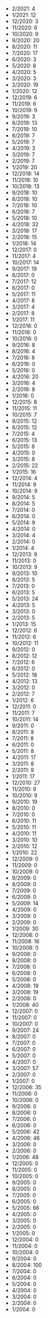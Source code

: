 *  2/2021: 4
*  1/2021: 12
*  12/2020: 3
*  11/2020: 6
*  10/2020: 9
*  9/2020: 20
*  8/2020: 11
*  7/2020: 17
*  6/2020: 3
*  5/2020: 8
*  4/2020: 5
*  3/2020: 3
*  2/2020: 19
*  1/2020: 12
*  12/2019: 6
*  11/2019: 6
*  10/2019: 9
*  9/2019: 3
*  8/2019: 13
*  7/2019: 10
*  6/2019: 7
*  5/2019: 7
*  4/2019: 3
*  3/2019: 7
*  2/2019: 7
*  1/2019: 20
*  12/2018: 14
*  11/2018: 10
*  10/2018: 13
*  9/2018: 10
*  8/2018: 10
*  7/2018: 10
*  6/2018: 7
*  5/2018: 10
*  4/2018: 32
*  3/2018: 17
*  2/2018: 15
*  1/2018: 14
*  12/2017: 0
*  11/2017: 4
*  10/2017: 14
*  9/2017: 19
*  8/2017: 0
*  7/2017: 12
*  6/2017: 0
*  5/2017: 11
*  4/2017: 8
*  3/2017: 4
*  2/2017: 8
*  1/2017: 11
*  12/2016: 0
*  11/2016: 0
*  10/2016: 0
*  9/2016: 8
*  8/2016: 4
*  7/2016: 8
*  6/2016: 0
*  5/2016: 0
*  4/2016: 20
*  3/2016: 4
*  2/2016: 8
*  1/2016: 0
*  12/2015: 8
*  11/2015: 11
*  10/2015: 7
*  9/2015: 12
*  8/2015: 12
*  7/2015: 4
*  6/2015: 13
*  5/2015: 8
*  4/2015: 0
*  3/2015: 8
*  2/2015: 22
*  1/2015: 16
*  12/2014: 4
*  11/2014: 9
*  10/2014: 9
*  9/2014: 5
*  8/2014: 5
*  7/2014: 0
*  6/2014: 0
*  5/2014: 9
*  4/2014: 0
*  3/2014: 4
*  2/2014: 0
*  1/2014: 4
*  12/2013: 9
*  11/2013: 0
*  10/2013: 9
*  9/2013: 10
*  8/2013: 5
*  7/2013: 0
*  6/2013: 5
*  5/2013: 24
*  4/2013: 5
*  3/2013: 0
*  2/2013: 5
*  1/2013: 15
*  12/2012: 6
*  11/2012: 6
*  10/2012: 11
*  9/2012: 0
*  8/2012: 12
*  7/2012: 6
*  6/2012: 0
*  5/2012: 18
*  4/2012: 13
*  3/2012: 0
*  2/2012: 7
*  1/2012: 6
*  12/2011: 0
*  11/2011: 7
*  10/2011: 14
*  9/2011: 0
*  8/2011: 8
*  7/2011: 8
*  6/2011: 0
*  5/2011: 8
*  4/2011: 17
*  3/2011: 8
*  2/2011: 9
*  1/2011: 17
*  12/2010: 27
*  11/2010: 9
*  10/2010: 9
*  9/2010: 19
*  8/2010: 0
*  7/2010: 0
*  6/2010: 11
*  5/2010: 11
*  4/2010: 11
*  3/2010: 10
*  2/2010: 12
*  1/2010: 22
*  12/2009: 0
*  11/2009: 0
*  10/2009: 0
*  9/2009: 0
*  8/2009: 0
*  7/2009: 0
*  6/2009: 0
*  5/2009: 14
*  4/2009: 0
*  3/2009: 0
*  2/2009: 0
*  1/2009: 30
*  12/2008: 0
*  11/2008: 16
*  10/2008: 0
*  9/2008: 0
*  8/2008: 0
*  7/2008: 0
*  6/2008: 0
*  5/2008: 0
*  4/2008: 19
*  3/2008: 19
*  2/2008: 0
*  1/2008: 40
*  12/2007: 0
*  11/2007: 0
*  10/2007: 0
*  9/2007: 24
*  8/2007: 0
*  7/2007: 0
*  6/2007: 0
*  5/2007: 0
*  4/2007: 0
*  3/2007: 57
*  2/2007: 0
*  1/2007: 0
*  12/2006: 35
*  11/2006: 0
*  10/2006: 0
*  9/2006: 0
*  8/2006: 0
*  7/2006: 0
*  6/2006: 0
*  5/2006: 42
*  4/2006: 46
*  3/2006: 0
*  2/2006: 0
*  1/2006: 48
*  12/2005: 0
*  11/2005: 0
*  10/2005: 0
*  9/2005: 0
*  8/2005: 0
*  7/2005: 0
*  6/2005: 0
*  5/2005: 66
*  4/2005: 0
*  3/2005: 0
*  2/2005: 0
*  1/2005: 0
*  12/2004: 0
*  11/2004: 0
*  10/2004: 0
*  9/2004: 0
*  8/2004: 100
*  7/2004: 0
*  6/2004: 0
*  5/2004: 0
*  4/2004: 0
*  3/2004: 0
*  2/2004: 0
*  1/2004: 0